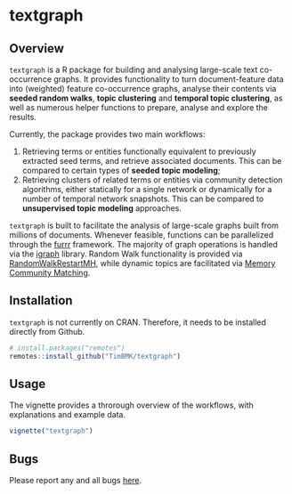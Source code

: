 # textgraph

## Overview
`textgraph` is a R package for building and analysing large-scale text co-occurrence graphs. It provides functionality to turn document-feature data into (weighted) feature co-occurrence graphs, 
analyse their contents via **seeded random walks**, **topic clustering** and **temporal topic clustering**, as well as numerous helper functions to prepare, analyse and explore the results.

Currently, the package provides two main workflows:
1) Retrieving terms or entities functionally equivalent to previously extracted seed terms, and retrieve associated documents. This can be compared to certain types of **seeded topic modeling**;
2) Retrieving clusters of related terms or entities via community detection algorithms, either statically for a single network or dynamically for a number of temporal network snapshots. This can be compared to **unsupervised topic modeling** approaches.

`textgraph` is built to facilitate the analysis of large-scale graphs built from millions of documents. Whenever feasible, functions can be parallelized through the [furrr](https://github.com/DavisVaughan/furrr) framework. The majority of graph operations
is handled via the [igraph](https://github.com/igraph/rigraph/) library. Random Walk functionality is provided via [RandomWalkRestartMH](https://github.com/alberto-valdeolivas/RandomWalkRestartMH/tree/master), while dynamic topics are facilitated via
[Memory Community Matching](https://github.com/philipplorenz/memory_community_matching).

## Installation
`textgraph` is not currently on CRAN. Therefore, it needs to be installed directly from Github.
```R
# install.packages("remotes")
remotes::install_github("TimBMK/textgraph")
```

## Usage
The vignette provides a throrough overview of the workflows, with explanations and example data.
```R
vignette("textgraph")
```

## Bugs
Please report any and all bugs [here](https://github.com/TimBMK/textgraph/issues).
